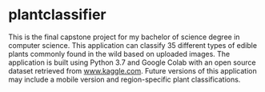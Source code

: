 # plantclassifier

This is the final capstone project for my bachelor of science degree in computer science. 
This application can classify 35 different types of edible plants commonly found in the wild based on uploaded images.
The application is built using Python 3.7 and Google Colab with an open source dataset retrieved from www.kaggle.com.
Future versions of this application may include a mobile version and region-specific plant classifications.

